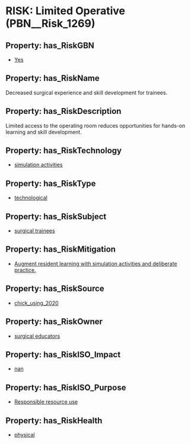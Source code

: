 # RISK: __Limited Operative__ (PBN__Risk_1269)

## Property: has_RiskGBN

* [Yes](PBN__RiskGBN_1)

## Property: has_RiskName

Decreased surgical experience and skill development for trainees.

## Property: has_RiskDescription

Limited access to the operating room reduces opportunities for hands-on learning and skill development.

## Property: has_RiskTechnology

* [simulation activities](PBN__Technology_396)

## Property: has_RiskType

* [technological](PBN__RiskType_5)

## Property: has_RiskSubject

* [surgical trainees](PBN__Stakeholder_42)

## Property: has_RiskMitigation

* [Augment resident learning with simulation activities and deliberate practice.](PBN__RiskMitigation_1748)

## Property: has_RiskSource

* [chick_using_2020](PBN__Article_11)

## Property: has_RiskOwner

* [surgical educators](PBN__Stakeholder_778)

## Property: has_RiskISO_Impact

* [nan](PBN__RiskISO_Purpose_3)

## Property: has_RiskISO_Purpose

* [Responsible resource use](PBN__RiskISO_Impact_4)

## Property: has_RiskHealth

* [physical](PBN__RiskHealth_0)

